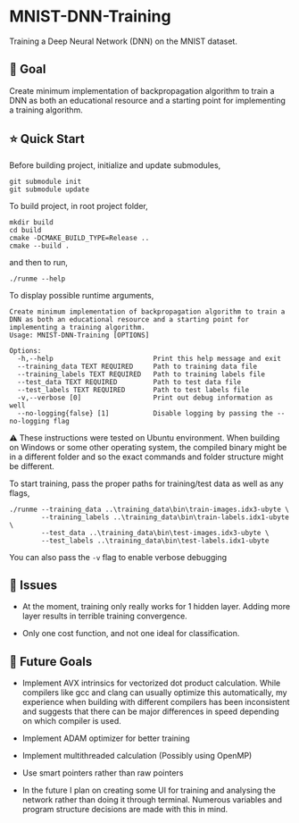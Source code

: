 # MNIST-DNN-Training
Training a Deep Neural Network (DNN) on the MNIST dataset.

## 🥅 Goal

Create minimum implementation of backpropagation algorithm to train a DNN as both an educational resource and a starting
point for implementing a training algorithm.

## ⭐ Quick Start

Before building project, initialize and update submodules,
```
git submodule init
git submodule update
```

To build project, in root project folder,
```
mkdir build
cd build
cmake -DCMAKE_BUILD_TYPE=Release ..
cmake --build .
```

and then to run,
```
./runme --help
```

To display possible runtime arguments,

```
Create minimum implementation of backpropagation algorithm to train a DNN as both an educational resource and a starting point for implementing a training algorithm.
Usage: MNIST-DNN-Training [OPTIONS]

Options:
  -h,--help                         Print this help message and exit
  --training_data TEXT REQUIRED     Path to training data file
  --training_labels TEXT REQUIRED   Path to training labels file
  --test_data TEXT REQUIRED         Path to test data file
  --test_labels TEXT REQUIRED       Path to test labels file
  -v,--verbose [0]                  Print out debug information as well
  --no-logging{false} [1]           Disable logging by passing the --no-logging flag
```

⚠️ These instructions were tested on Ubuntu environment. When building on Windows or some other operating system, the compiled binary might be in a different folder and so the exact commands and folder structure might be different.

To start training, pass the proper paths for training/test data as well as any flags,

```
./runme --training_data ..\training_data\bin\train-images.idx3-ubyte \
        --training_labels ..\training_data\bin\train-labels.idx1-ubyte \
        --test_data ..\training_data\bin\test-images.idx3-ubyte \
        --test_labels ..\training_data\bin\test-labels.idx1-ubyte
```

You can also pass the `-v` flag to enable verbose debugging

## 🚫 Issues

- At the moment, training only really works for 1 hidden layer. Adding more layer results in terrible training convergence.

- Only one cost function, and not one ideal for classification.

## 📃 Future Goals

- Implement AVX intrinsics for vectorized dot product calculation. While compilers like gcc and clang can usually optimize this automatically, my experience when building with different compilers has been inconsistent and suggests that there can be major differences in speed depending on which compiler is used.

- Implement ADAM optimizer for better training

- Implement multithreaded calculation (Possibly using OpenMP)

- Use smart pointers rather than raw pointers

- In the future I plan on creating some UI for training and analysing the network rather than doing it through terminal.
Numerous variables and program structure decisions are made with this in mind.